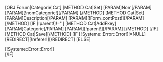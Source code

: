 [OBJ Forum|Categorie|Cat]
[METHOD Cat|Set]
	[PARAM]Nom[/PARAM]
	[PARAM][!nomCategorie!][/PARAM]
[/METHOD]
[METHOD Cat|Set]
	[PARAM]Description[/PARAM]
	[PARAM][!Form_contPost!][/PARAM]
[/METHOD]
[IF [!parent!]!='']
	[METHOD Cat|AddFkey]
		[PARAM]Categorie[/PARAM]
		[PARAM][!parent!][/PARAM]
	[/METHOD]
[/IF]
[METHOD Cat|Save][/METHOD]
[IF [!Systeme::Error::Error!]!=NULL]
	[REDIRECT][!referer!][/REDIRECT]
[ELSE]
	<div class='infosBox'>[!Systeme::Error::Error!]</div>
[/IF]